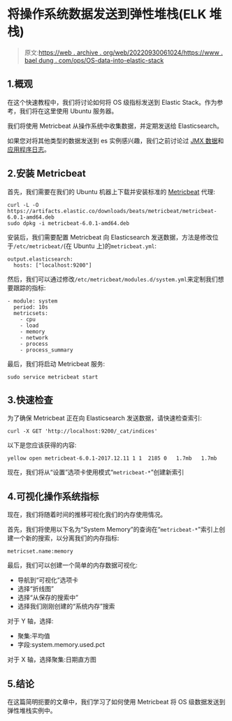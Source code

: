 # 将操作系统数据发送到弹性堆栈(ELK 堆栈)

> 原文:[https://web . archive . org/web/20220930061024/https://www . bael dung . com/ops/OS-data-into-elastic-stack](https://web.archive.org/web/20220930061024/https://www.baeldung.com/ops/os-data-into-elastic-stack)

## 1.概观

在这个快速教程中，我们将讨论如何将 OS 级指标发送到 Elastic Stack。作为参考，我们将在这里使用 Ubuntu 服务器。

我们将使用 Metricbeat 从操作系统中收集数据，并定期发送给 Elasticsearch。

如果您对将其他类型的数据发送到 es 实例感兴趣，我们之前讨论过 [JMX 数据](/web/20220524124513/https://www.baeldung.com/tomcat-jmx-elastic-stack)和[应用程序日志](/web/20220524124513/https://www.baeldung.com/java-application-logs-to-elastic-stack)。

## 2.安装 Metricbeat

首先，我们需要在我们的 Ubuntu 机器上下载并安装标准的 [Metricbeat](https://web.archive.org/web/20220524124513/https://www.elastic.co/guide/en/beats/metricbeat/current/metricbeat-installation.html) 代理:

```
curl -L -O https://artifacts.elastic.co/downloads/beats/metricbeat/metricbeat-6.0.1-amd64.deb
sudo dpkg -i metricbeat-6.0.1-amd64.deb
```

安装后，我们需要配置 Metricbeat 向 Elasticsearch 发送数据，方法是修改位于`/etc/metricbeat/`(在 Ubuntu 上)的`metricbeat.yml`:

```
output.elasticsearch:
  hosts: ["localhost:9200"]
```

然后，我们可以通过修改`/etc/metricbeat/modules.d/system.yml`来定制我们想要跟踪的指标:

```
- module: system
  period: 10s
  metricsets:
    - cpu
    - load
    - memory
    - network
    - process
    - process_summary
```

最后，我们将启动 Metricbeat 服务:

```
sudo service metricbeat start
```

## 3.快速检查

为了确保 Metricbeat 正在向 Elasticsearch 发送数据，请快速检查索引:

```
curl -X GET 'http://localhost:9200/_cat/indices'
```

以下是您应该获得的内容:

```
yellow open metricbeat-6.0.1-2017.12.11 1 1  2185 0   1.7mb   1.7mb
```

现在，我们将从“设置”选项卡使用模式“`metricbeat-*`”创建新索引

## 4.可视化操作系统指标

现在，我们将随着时间的推移可视化我们的内存使用情况。

首先，我们将使用以下名为“System Memory”的查询在“`metricbeat-*`”索引上创建一个新的搜索，以分离我们的内存指标:

```
metricset.name:memory
```

最后，我们可以创建一个简单的内存数据可视化:

*   导航到“可视化”选项卡
*   选择“折线图”
*   选择“从保存的搜索中”
*   选择我们刚刚创建的“系统内存”搜索

对于 Y 轴，选择:

*   聚集:平均值
*   字段:system.memory.used.pct

对于 X 轴，选择聚集:日期直方图

## 5.结论

在这篇简明扼要的文章中，我们学习了如何使用 Metricbeat 将 OS 级数据发送到弹性堆栈实例中。